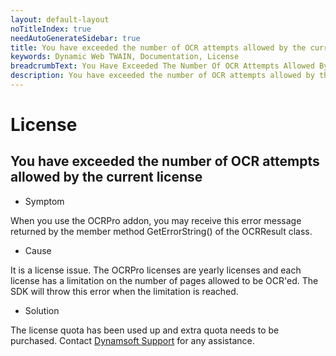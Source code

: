 ```yaml
---
layout: default-layout
noTitleIndex: true
needAutoGenerateSidebar: true
title: You have exceeded the number of OCR attempts allowed by the current license
keywords: Dynamic Web TWAIN, Documentation, License
breadcrumbText: You Have Exceeded The Number Of OCR Attempts Allowed By The Current License
description: You have exceeded the number of OCR attempts allowed by the current license
---
```


# License

## You have exceeded the number of OCR attempts allowed by the current license

* Symptom

When you use the OCRPro addon, you may receive this error message returned by the member method GetErrorString() of the OCRResult class.

* Cause

It is a license issue. The OCRPro licenses are yearly licenses and each license has a limitation on the number of pages allowed to be OCR'ed. The SDK will throw this error when the limitation is reached.

* Solution

The license quota has been used up and extra quota needs to be purchased. Contact [Dynamsoft Support]({{site.about}}getsupport.html) for any assistance.

